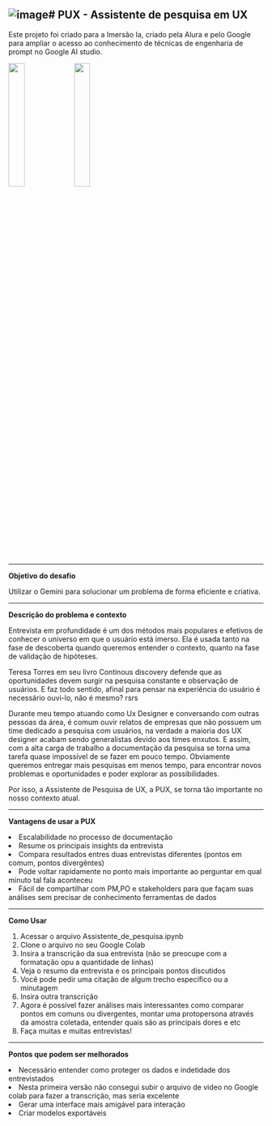 ![image](https://github.com/Gabsauro/IA/assets/109446298/9e07490e-30e7-4754-b6df-886d6c417914)# PUX - Assistente de pesquisa em UX 
------------------------------------------------------
Este projeto foi criado para a Imersão Ia, criado pela Alura e pelo Google para ampliar o acesso ao conhecimento de técnicas de engenharia de prompt no Google AI studio.

<img src="https://github.com/Gabsauro/IA/assets/109446298/e756d941-44a1-446e-b28c-ce2835a3dc12" width="25%" height="25%" text-align="center">

<img src="https://github.com/Gabsauro/IA/assets/109446298/1095c522-7d58-4ee7-b236-e32ad35ae360" width="25%" height="25%" text-align="center">

-------

**Objetivo do desafio** 

Utilizar o Gemini para solucionar um problema de forma eficiente e criativa.

----------------------------------------------------

**Descrição do problema e contexto**

Entrevista em profundidade é um dos métodos mais populares e efetivos de conhecer o universo em que o usuário está imerso. Ela é usada tanto na fase de descoberta quando queremos entender o contexto, quanto na fase de validação de hipóteses.

Teresa Torres em seu livro Continous discovery defende que as oportunidades devem surgir na pesquisa constante e observação de usuários. E faz todo sentido, afinal para pensar na experiência do usuário é necessário ouvi-lo, não é mesmo? rsrs

Durante meu tempo atuando como Ux Designer e conversando com outras pessoas da área, é comum ouvir relatos de empresas que não possuem um time dedicado a pesquisa com usuários, na verdade a maioria dos UX designer acabam sendo generalistas devido aos times enxutos. E assim, com a alta carga de trabalho a documentação da pesquisa se torna uma tarefa quase impossível de se fazer em pouco tempo.
Obviamente queremos entregar mais pesquisas em menos tempo, para encontrar novos problemas e oportunidades e poder explorar as possibilidades. 

Por isso, a Assistente de Pesquisa de UX, a PUX, se torna tão importante no nosso contexto atual. 

-------------------------------------------------------------------------------------------

<b>Vantagens de usar a PUX</b>
<li> Escalabilidade no processo de documentação
<li>Resume os principais insights da entrevista
<li>Compara resultados entres duas entrevistas diferentes (pontos em comum, pontos divergêntes)
<li>Pode voltar rapidamente no ponto mais importante ao perguntar em qual minuto tal fala aconteceu
<li>Fácil de compartilhar com PM,PO e stakeholders para que façam suas análises sem precisar de conhecimento ferramentas de dados</li>

------------------------------------------------------

<b>Como Usar</b>
1. Acessar o arquivo Assistente_de_pesquisa.ipynb
2. Clone o arquivo no seu Google Colab
3. Insira a transcrição da sua entrevista (não se preocupe com a formatação opu a quantidade de linhas)
4. Veja o resumo da entrevista e os principais pontos discutidos
5. Você pode pedir uma citação de algum trecho específico ou a minutagem
6. Insira outra transcrição
7. Agora é possível fazer análises mais interessantes como comparar pontos em comuns ou divergentes, montar uma protopersona através da amostra coletada, entender quais são as principais dores e etc
8. Faça muitas e muitas entrevistas!
   
------------------------------------------------------

<b>Pontos que podem ser melhorados</b>
<li> Necessário entender como proteger os dados e indetidade dos entrevistados
<li>Nesta primeira versão não consegui subir o arquivo de video no Google colab para fazer a transcrição, mas seria excelente
<li>Gerar uma interface mais amigável para interação</li>
<li>Criar modelos exportáveis</li>


